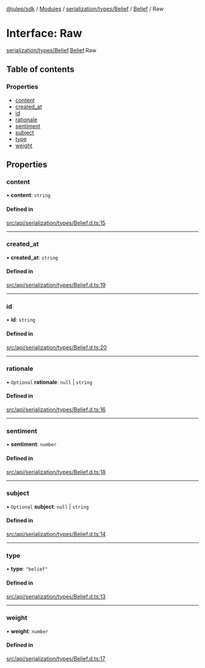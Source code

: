 [@julep/sdk](../README.md) / [Modules](../modules.md) / [serialization/types/Belief](../modules/serialization_types_Belief.md) / [Belief](../modules/serialization_types_Belief.Belief.md) / Raw

# Interface: Raw

[serialization/types/Belief](../modules/serialization_types_Belief.md).[Belief](../modules/serialization_types_Belief.Belief.md).Raw

## Table of contents

### Properties

- [content](serialization_types_Belief.Belief.Raw.md#content)
- [created\_at](serialization_types_Belief.Belief.Raw.md#created_at)
- [id](serialization_types_Belief.Belief.Raw.md#id)
- [rationale](serialization_types_Belief.Belief.Raw.md#rationale)
- [sentiment](serialization_types_Belief.Belief.Raw.md#sentiment)
- [subject](serialization_types_Belief.Belief.Raw.md#subject)
- [type](serialization_types_Belief.Belief.Raw.md#type)
- [weight](serialization_types_Belief.Belief.Raw.md#weight)

## Properties

### content

• **content**: `string`

#### Defined in

[src/api/serialization/types/Belief.d.ts:15](https://github.com/julep-ai/samantha-monorepo/blob/9aefd53/sdks/js/src/api/serialization/types/Belief.d.ts#L15)

___

### created\_at

• **created\_at**: `string`

#### Defined in

[src/api/serialization/types/Belief.d.ts:19](https://github.com/julep-ai/samantha-monorepo/blob/9aefd53/sdks/js/src/api/serialization/types/Belief.d.ts#L19)

___

### id

• **id**: `string`

#### Defined in

[src/api/serialization/types/Belief.d.ts:20](https://github.com/julep-ai/samantha-monorepo/blob/9aefd53/sdks/js/src/api/serialization/types/Belief.d.ts#L20)

___

### rationale

• `Optional` **rationale**: ``null`` \| `string`

#### Defined in

[src/api/serialization/types/Belief.d.ts:16](https://github.com/julep-ai/samantha-monorepo/blob/9aefd53/sdks/js/src/api/serialization/types/Belief.d.ts#L16)

___

### sentiment

• **sentiment**: `number`

#### Defined in

[src/api/serialization/types/Belief.d.ts:18](https://github.com/julep-ai/samantha-monorepo/blob/9aefd53/sdks/js/src/api/serialization/types/Belief.d.ts#L18)

___

### subject

• `Optional` **subject**: ``null`` \| `string`

#### Defined in

[src/api/serialization/types/Belief.d.ts:14](https://github.com/julep-ai/samantha-monorepo/blob/9aefd53/sdks/js/src/api/serialization/types/Belief.d.ts#L14)

___

### type

• **type**: ``"belief"``

#### Defined in

[src/api/serialization/types/Belief.d.ts:13](https://github.com/julep-ai/samantha-monorepo/blob/9aefd53/sdks/js/src/api/serialization/types/Belief.d.ts#L13)

___

### weight

• **weight**: `number`

#### Defined in

[src/api/serialization/types/Belief.d.ts:17](https://github.com/julep-ai/samantha-monorepo/blob/9aefd53/sdks/js/src/api/serialization/types/Belief.d.ts#L17)
